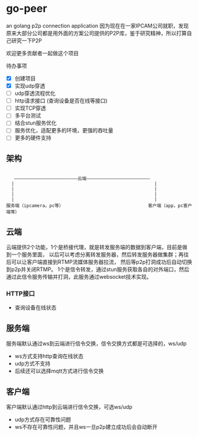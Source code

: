 # go-peer
an golang p2p connection application
因为现在在一家IPCAM公司就职，发现原来大部分公司都是用外面的方案公司提供的P2P库，鉴于研究精神，所以打算自己研究一下P2P

欢迎更多贡献者一起做这个项目

待办事项
- [x] 创建项目
- [x] 实现udp穿透
- [ ] udp穿透流程优化
- [ ] http请求接口 (查询设备是否在线等接口)
- [ ] 实现TCP穿透 
- [ ] 多平台测试
- [ ] 结合stun服务优化 
- [ ] 服务优化，适配更多的环境，更强的吞吐量
- [ ] 更多的硬件支持

## 架构
```

   ————————————————————————云端————————————————————————
  |                                                     |
  |                                                     |
  |                                                     |
  |                                                     |
服务端（ipcamera，pc等）                                客户端（app，pc客户端等）
```

## 云端
云端提供2个功能，1个是桥接代理，就是转发服务端的数据到客户端，目前是做到一个服务里面，
以后可以考虑分离转发服务器，然后转发服务器做集群；再往后可以让客户端直接到RTMP流媒体服务器拉流，
然后等p2p打洞成功后自动切换到p2p并关闭RTMP。
1个是信令转发，通过stun服务获取各自的对外端口，然后通过此信令服务传输并打洞，此服务通过websocket技术实现。

### HTTP接口

* 查询设备在线状态



## 服务端
服务端默认通过ws到云端进行信令交换，信令交换方式都是可选择的，ws/udp
* ws方式支持http查询在线状态
* udp方式不支持
* 后续还可以选择mqtt方式进行信令交换



## 客户端
客户端默认通过http到云端进行信令交换，可选ws/udp
* udp方式存在可靠性问题
* ws不存在可靠性问题，并且ws一旦p2p建立成功后会自动断开
